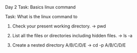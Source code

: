 Day 2 Task: Basics linux command

Task: What is the linux command to

1. Check your present working directory.
  -> pwd
  
2. List all the files or directories including hidden files.
  -> ls -a
  
3. Create a nested directory A/B/C/D/E
  -> cd -p A/B/C/D/E
